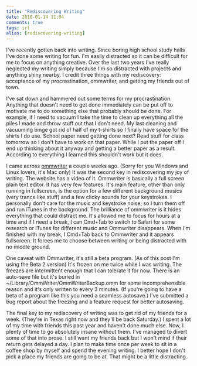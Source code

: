 ```yaml
---
title: "Rediscovering Writing"
date: 2010-01-14 11:04
comments: true
tags: irl
alias: [rediscovering-writing]
---
```

I've recently gotten back into writing. Since boring high school study halls I've done some writing for fun. I'm easily distracted so it can be difficult for me to focus on anything creative. Over the last two years I've really neglected my writing simply because I'm so distracted with projects and anything shiny nearby. I credit three things with my rediscovery: acceptance of my procrastination, ommwriter, and getting my friends out of town. 

I've sat down and hammered out some terms for my procrastination. Anything that doesn't need to get done immediately can be put off to motivate me to do something else that probably should be done. For example, if I need to vacuum I take the time to clean up everything all the piles I made and throw stuff out that I don't need. My last cleaning and vacuuming binge got rid of half of my t-shirts so I finally have space for the shirts I do use. School paper need getting done next? Read stuff for class tomorrow so I don't have to work on that paper. While I put the paper off I end up thinking about it anyway and getting a better paper as a result. According to everything I learned this shouldn't work but it does. 

I came across [ommwriter](http://www.ommwriter.com/) a couple weeks ago. (Sorry for you Windows and Linux lovers, it's Mac only) It was the second key in rediscovering my joy of writing. The website has a video of it. Ommwriter is basically a full screen plain text editor. It has very few features. It's main feature, other than only running in fullscreen, is the option for a few different background musics (very trance like stuff) and a few clicky sounds for your keystrokes. I personally don't care for the music and keystroke noise, so I turn them off and run iTunes in the background. The brilliance of ommwriter is it hides everything that could distract me. It's allowed me to focus for hours at a time and if I need a break, I can Cmd+Tab to switch to Safari for some research or iTunes for different music and Ommwriter disappears. When I'm finished with my break, I Cmd+Tab back to Ommwriter and it appears fullscreen. It forces me to choose between writing or being distracted with no middle ground. 

One caveat with Ommwriter, it's still a beta program. (As of this post I'm using the Beta 2 version) It's frozen on me twice while I was writing. The freezes are intermittent enough that I can tolerate it for now. There is an auto-save file but it's buried in ~/Library/OmmWriter/OmmWriterBackup.omm for some incomprehensible reason and it's only written to every 3 minutes. (If you're going to have a beta of a program like this you need a seamless autosave.) I've submitted a bug report about the freezing and a feature request for better autosaving. 

The final key to my rediscovery of writing was to get rid of my friends for a week. (They're in Texas right now and they'll be back Saturday.) I spent a lot of my time with friends this past year and haven't done much else. Now, I plenty of time to go absolutely insane without them. I've managed to divert some of that into prose. I still want my friends back but I won't mind if their return gets delayed a day. I plan to make time once per week to sit in a coffee shop by myself and spend the evening writing. I better hope I don't pick a place my friends are going to be at. That might be a little distracting. 